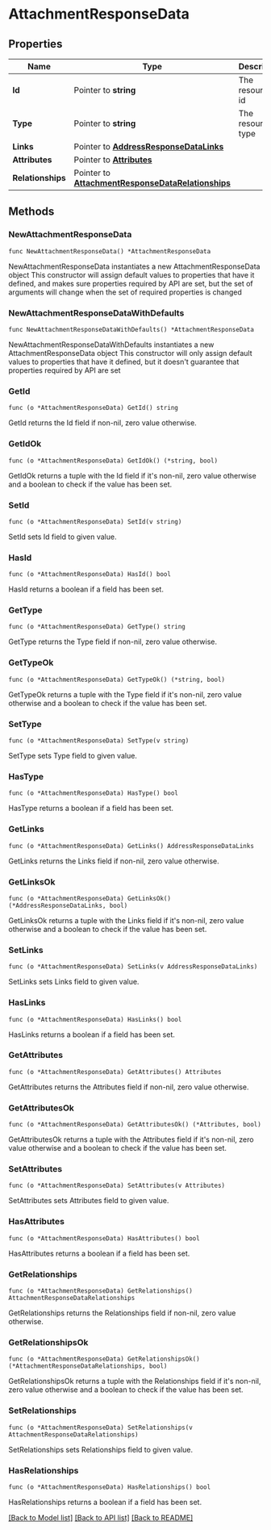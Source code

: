 # AttachmentResponseData

## Properties

Name | Type | Description | Notes
------------ | ------------- | ------------- | -------------
**Id** | Pointer to **string** | The resource&#39;s id | [optional] 
**Type** | Pointer to **string** | The resource&#39;s type | [optional] 
**Links** | Pointer to [**AddressResponseDataLinks**](AddressResponseDataLinks.md) |  | [optional] 
**Attributes** | Pointer to [**Attributes**](Attributes.md) |  | [optional] 
**Relationships** | Pointer to [**AttachmentResponseDataRelationships**](AttachmentResponseDataRelationships.md) |  | [optional] 

## Methods

### NewAttachmentResponseData

`func NewAttachmentResponseData() *AttachmentResponseData`

NewAttachmentResponseData instantiates a new AttachmentResponseData object
This constructor will assign default values to properties that have it defined,
and makes sure properties required by API are set, but the set of arguments
will change when the set of required properties is changed

### NewAttachmentResponseDataWithDefaults

`func NewAttachmentResponseDataWithDefaults() *AttachmentResponseData`

NewAttachmentResponseDataWithDefaults instantiates a new AttachmentResponseData object
This constructor will only assign default values to properties that have it defined,
but it doesn't guarantee that properties required by API are set

### GetId

`func (o *AttachmentResponseData) GetId() string`

GetId returns the Id field if non-nil, zero value otherwise.

### GetIdOk

`func (o *AttachmentResponseData) GetIdOk() (*string, bool)`

GetIdOk returns a tuple with the Id field if it's non-nil, zero value otherwise
and a boolean to check if the value has been set.

### SetId

`func (o *AttachmentResponseData) SetId(v string)`

SetId sets Id field to given value.

### HasId

`func (o *AttachmentResponseData) HasId() bool`

HasId returns a boolean if a field has been set.

### GetType

`func (o *AttachmentResponseData) GetType() string`

GetType returns the Type field if non-nil, zero value otherwise.

### GetTypeOk

`func (o *AttachmentResponseData) GetTypeOk() (*string, bool)`

GetTypeOk returns a tuple with the Type field if it's non-nil, zero value otherwise
and a boolean to check if the value has been set.

### SetType

`func (o *AttachmentResponseData) SetType(v string)`

SetType sets Type field to given value.

### HasType

`func (o *AttachmentResponseData) HasType() bool`

HasType returns a boolean if a field has been set.

### GetLinks

`func (o *AttachmentResponseData) GetLinks() AddressResponseDataLinks`

GetLinks returns the Links field if non-nil, zero value otherwise.

### GetLinksOk

`func (o *AttachmentResponseData) GetLinksOk() (*AddressResponseDataLinks, bool)`

GetLinksOk returns a tuple with the Links field if it's non-nil, zero value otherwise
and a boolean to check if the value has been set.

### SetLinks

`func (o *AttachmentResponseData) SetLinks(v AddressResponseDataLinks)`

SetLinks sets Links field to given value.

### HasLinks

`func (o *AttachmentResponseData) HasLinks() bool`

HasLinks returns a boolean if a field has been set.

### GetAttributes

`func (o *AttachmentResponseData) GetAttributes() Attributes`

GetAttributes returns the Attributes field if non-nil, zero value otherwise.

### GetAttributesOk

`func (o *AttachmentResponseData) GetAttributesOk() (*Attributes, bool)`

GetAttributesOk returns a tuple with the Attributes field if it's non-nil, zero value otherwise
and a boolean to check if the value has been set.

### SetAttributes

`func (o *AttachmentResponseData) SetAttributes(v Attributes)`

SetAttributes sets Attributes field to given value.

### HasAttributes

`func (o *AttachmentResponseData) HasAttributes() bool`

HasAttributes returns a boolean if a field has been set.

### GetRelationships

`func (o *AttachmentResponseData) GetRelationships() AttachmentResponseDataRelationships`

GetRelationships returns the Relationships field if non-nil, zero value otherwise.

### GetRelationshipsOk

`func (o *AttachmentResponseData) GetRelationshipsOk() (*AttachmentResponseDataRelationships, bool)`

GetRelationshipsOk returns a tuple with the Relationships field if it's non-nil, zero value otherwise
and a boolean to check if the value has been set.

### SetRelationships

`func (o *AttachmentResponseData) SetRelationships(v AttachmentResponseDataRelationships)`

SetRelationships sets Relationships field to given value.

### HasRelationships

`func (o *AttachmentResponseData) HasRelationships() bool`

HasRelationships returns a boolean if a field has been set.


[[Back to Model list]](../README.md#documentation-for-models) [[Back to API list]](../README.md#documentation-for-api-endpoints) [[Back to README]](../README.md)


